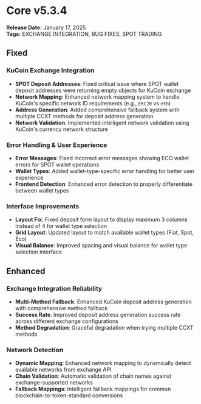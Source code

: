 # Core v5.3.4
**Release Date:** January 17, 2025  
**Tags:** EXCHANGE INTEGRATION, BUG FIXES, SPOT TRADING

## Fixed

### KuCoin Exchange Integration
- **SPOT Deposit Addresses**: Fixed critical issue where SPOT wallet deposit addresses were returning empty objects for KuCoin exchange
- **Network Mapping**: Enhanced network mapping system to handle KuCoin's specific network ID requirements (e.g., `ERC20` vs `eth`)
- **Address Generation**: Added comprehensive fallback system with multiple CCXT methods for deposit address generation
- **Network Validation**: Implemented intelligent network validation using KuCoin's currency network structure

### Error Handling & User Experience
- **Error Messages**: Fixed incorrect error messages showing ECO wallet errors for SPOT wallet operations
- **Wallet Types**: Added wallet-type-specific error handling for better user experience
- **Frontend Detection**: Enhanced error detection to properly differentiate between wallet types

### Interface Improvements
- **Layout Fix**: Fixed deposit form layout to display maximum 3 columns instead of 4 for wallet type selection
- **Grid Layout**: Updated layout to match available wallet types (Fiat, Spot, Eco)
- **Visual Balance**: Improved spacing and visual balance for wallet type selection interface

## Enhanced

### Exchange Integration Reliability
- **Multi-Method Fallback**: Enhanced KuCoin deposit address generation with comprehensive method fallback
- **Success Rate**: Improved deposit address generation success rate across different exchange configurations
- **Method Degradation**: Graceful degradation when trying multiple CCXT methods

### Network Detection
- **Dynamic Mapping**: Enhanced network mapping to dynamically detect available networks from exchange API
- **Chain Validation**: Automatic validation of chain names against exchange-supported networks
- **Fallback Mappings**: Intelligent fallback mappings for common blockchain-to-token-standard conversions